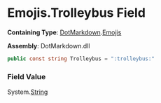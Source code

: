 # Emojis\.Trolleybus Field

**Containing Type**: [DotMarkdown](../../README.md)\.[Emojis](../README.md)

**Assembly**: DotMarkdown\.dll

```csharp
public const string Trolleybus = ":trolleybus:"
```

### Field Value

System\.[String](https://docs.microsoft.com/en-us/dotnet/api/system.string)